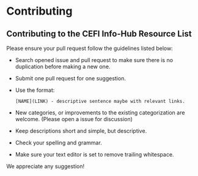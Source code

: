 # Contributing

## Contributing to the CEFI Info-Hub Resource List

Please ensure your pull request follow the guidelines listed below:

- Search opened issue and pull request to make sure there is no duplication before making a new one.
- Submit one pull request for one suggestion.
- Use the format: 

    ```[NAME](LINK) - descriptive sentence maybe with relevant links.```
- New categories, or improvements to the existing categorization are welcome. (Please open a issue for discussion)
- Keep descriptions short and simple, but descriptive.
- Check your spelling and grammar.
- Make sure your text editor is set to remove trailing whitespace.

We appreciate any suggestion!